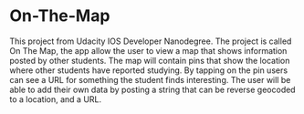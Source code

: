 # On-The-Map
This project from Udacity IOS Developer Nanodegree. The project is called On The Map, the app allow the user to view a map that shows information posted by other students. The map will contain pins that show the location where other students have reported studying. By tapping on the pin users can see a URL for something the student finds interesting. The user will be able to add their own data by posting a string that can be reverse geocoded to a location, and a URL.
